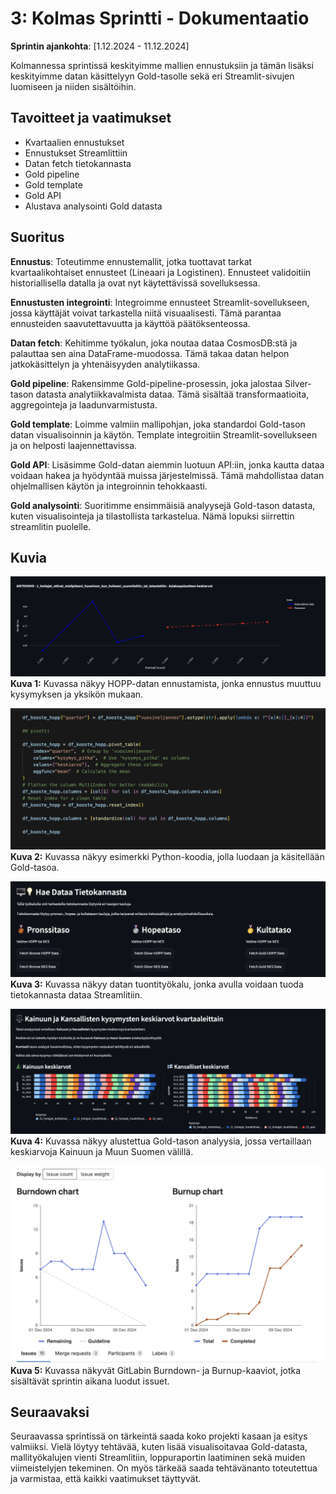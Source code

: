 # **3: Kolmas Sprintti - Dokumentaatio**

**Sprintin ajankohta**: [1.12.2024 - 11.12.2024]

Kolmannessa sprintissä keskityimme mallien ennustuksiin ja tämän lisäksi keskityimme datan käsittelyyn Gold-tasolle sekä eri Streamlit-sivujen luomiseen ja niiden sisältöihin.

## **Tavoitteet ja vaatimukset**

 * Kvartaalien ennustukset
 * Ennustukset Streamlittiin
 * Datan fetch tietokannasta
 * Gold pipeline
 * Gold template
 * Gold API
 * Alustava analysointi Gold datasta

## **Suoritus**

**Ennustus**: Toteutimme ennustemallit, jotka tuottavat tarkat kvartaalikohtaiset ennusteet (Lineaari ja Logistinen). Ennusteet validoitiin historiallisella datalla ja ovat nyt käytettävissä sovelluksessa.

**Ennustusten integrointi**: Integroimme ennusteet Streamlit-sovellukseen, jossa käyttäjät voivat tarkastella niitä visuaalisesti. Tämä parantaa ennusteiden saavutettavuutta ja käyttöä päätöksenteossa.

**Datan fetch**: Kehitimme työkalun, joka noutaa dataa CosmosDB:stä ja palauttaa sen aina DataFrame-muodossa. Tämä takaa datan helpon jatkokäsittelyn ja yhtenäisyyden analytiikassa.

**Gold pipeline**: Rakensimme Gold-pipeline-prosessin, joka jalostaa Silver-tason datasta analytiikkavalmista dataa. Tämä sisältää transformaatioita, aggregointeja ja laadunvarmistusta.

**Gold template**: Loimme valmiin mallipohjan, joka standardoi Gold-tason datan visualisoinnin ja käytön. Template integroitiin Streamlit-sovellukseen ja on helposti laajennettavissa.

**Gold API**: Lisäsimme Gold-datan aiemmin luotuun API:iin, jonka kautta dataa voidaan hakea ja hyödyntää muissa järjestelmissä. Tämä mahdollistaa datan ohjelmallisen käytön ja integroinnin tehokkaasti.

**Gold analysointi**: Suoritimme ensimmäisiä analyysejä Gold-tason datasta, kuten visualisointeja ja tilastollista tarkastelua. Nämä lopuksi siirrettin streamlitin puolelle.

## **Kuvia**

![ENNUSTUS HOPP](../images/HOPP_ennustus.png)
**Kuva 1:** Kuvassa näkyy HOPP-datan ennustamista, jonka ennustus muuttuu kysymyksen ja yksikön mukaan.

![GOLD DATA](../images/gold_data.png)
**Kuva 2:** Kuvassa näkyy esimerkki Python-koodia, jolla luodaan ja käsitellään Gold-tasoa.

![DATA FETCH](../images/data_fetch.png)
**Kuva 3:** Kuvassa näkyy datan tuontityökalu, jonka avulla voidaan tuoda tietokannasta dataa Streamlitiin.

![GOLD ANALYYSI](../images/gold_analyysi.png)
**Kuva 4:** Kuvassa näkyy alustettua Gold-tason analyysia, jossa vertaillaan keskiarvoja Kainuun ja Muun Suomen välillä.

![SPRINTTI 3](../images/sprintti3.png)
**Kuva 5:** Kuvassa näkyvät GitLabin Burndown- ja Burnup-kaaviot, jotka sisältävät sprintin aikana luodut issuet.

## **Seuraavaksi**

Seuraavassa sprintissä on tärkeintä saada koko projekti kasaan ja esitys valmiiksi. Vielä löytyy tehtävää, kuten lisää visualisoitavaa Gold-datasta, mallityökalujen vienti Streamlitiin, loppuraportin laatiminen sekä muiden viimeistelyjen tekeminen. On myös tärkeää saada tehtävänanto toteutettua ja varmistaa, että kaikki vaatimukset täyttyvät.